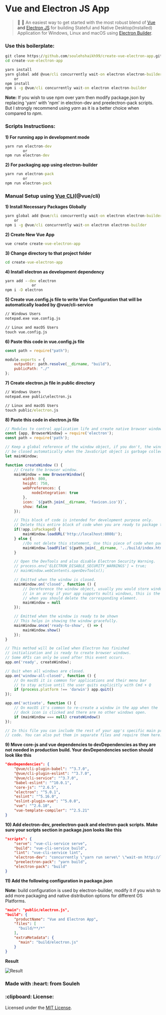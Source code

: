 # Vue and Electron JS App
> :rocket: :telescope: An easiest way to get started with the most robust blend of <a target="_blank" href="https://vuejs.org/">Vue<a/> and <a target="_blank" href="https://electronjs.org/">Electron JS</a> for building Stateful and Native Desktop(Installed) Application for Windows, Linux and macOS using <a target="_blank" href="https://github.com/electron-userland/electron-builder">Electron Builder</a>.

<h3>Use this boilerplate:</h3>

```cmd
git clone https://github.com/soulehshaikh99/create-vue-electron-app.git
cd create-vue-electron-app

yarn install
yarn global add @vue/cli concurrently wait-on electron electron-builder
    or
npm install
npm i -g @vue/cli concurrently wait-on electron electron-builder
```

**Note:** If you wish to use npm over yarn then modify package.json by replacing 'yarn' with 'npm' in electron-dev and preelectron-pack scripts.
But I strongly recommend using <em>yarn</em> as it is a better choice when compared to <em>npm</em>.

<h3>Scripts Instructions:</h3>

**1) For running app in development mode**

```cmd
yarn run electron-dev
        or
npm run electron-dev
```

**2) For packaging app using electron-builder**

```cmd
yarn run electron-pack
        or
npm run electron-pack
```

<h3>Manual Setup using <a href="https://github.com/facebook/create-react-app">Vue CLI</a>(@vue/cli)</h3>

**1) Install Necessary Packages Globally**

```cmd
yarn global add @vue/cli concurrently wait-on electron electron-builder
    or
npm i -g @vue/cli concurrently wait-on electron electron-builder
```

**2) Create New Vue App**

```cmd
vue create create-vue-electron-app
```

**3) Change directory to that project folder**

```cmd 
cd create-vue-electron-app
```

**4) Install electron as development dependency**

```cmd 
yarn add --dev electron
            or
npm i -D electron
```

**5) Create vue.config.js file to write Vue Configuration that will be automatically loaded by @vue/cli-service**

```cmd
// Windows Users
notepad.exe vue.config.js

// Linux and macOS Users 
touch vue.config.js
```

**6) Paste this code in vue.config.js file**

```javascript
const path = require("path");

module.exports = {
    outputDir: path.resolve(__dirname, "build"),
    publicPath: "./"
};
```

**7) Create electron.js file in public directory**

```cmd
// Windows Users
notepad.exe public\electron.js

// Linux and macOS Users
touch public/electron.js
```

**8) Paste this code in electron.js file**

```javascript
// Modules to control application life and create native browser window
const {app, BrowserWindow} = require('electron');
const path = require('path');

// Keep a global reference of the window object, if you don't, the window will
// be closed automatically when the JavaScript object is garbage collected.
let mainWindow;

function createWindow () {
    // Create the browser window.
    mainWindow = new BrowserWindow({
        width: 800,
        height: 750,
        webPreferences: {
            nodeIntegration: true
        },
        icon: `${path.join(__dirname, 'favicon.ico')}`,
        show: false
    });

    // This block of code is intended for development purpose only.
    // Delete this entire block of code when you are ready to package the application.
    if(!app.isPackaged) {
        mainWindow.loadURL('http://localhost:8080/');
    } else {
        //Do not delete this statement, Use this piece of code when packaging app for production environment
        mainWindow.loadFile(`${path.join(__dirname, '../build/index.html')}`);
    }

    // Open the DevTools and also disable Electron Security Warning.
    // process.env['ELECTRON_DISABLE_SECURITY_WARNINGS'] = true;
    // mainWindow.webContents.openDevTools();

    // Emitted when the window is closed.
    mainWindow.on('closed', function () {
        // Dereference the window object, usually you would store windows
        // in an array if your app supports multi windows, this is the time
        // when you should delete the corresponding element.
        mainWindow = null
    });

    // Emitted when the window is ready to be shown
    // This helps in showing the window gracefully.
    mainWindow.once('ready-to-show', () => {
        mainWindow.show()
    });
}

// This method will be called when Electron has finished
// initialization and is ready to create browser windows.
// Some APIs can only be used after this event occurs.
app.on('ready', createWindow);

// Quit when all windows are closed.
app.on('window-all-closed', function () {
    // On macOS it is common for applications and their menu bar
    // to stay active until the user quits explicitly with Cmd + Q
    if (process.platform !== 'darwin') app.quit()
});

app.on('activate', function () {
    // On macOS it's common to re-create a window in the app when the
    // dock icon is clicked and there are no other windows open.
    if (mainWindow === null) createWindow()
});

// In this file you can include the rest of your app's specific main process
// code. You can also put them in separate files and require them here.
```

**9) Move core-js and vue dependencies  to devDependencies as they are not needed in production build.
Your devDependencies section should look like this**

```json
"devDependencies": {
    "@vue/cli-plugin-babel": "^3.7.0",
    "@vue/cli-plugin-eslint": "^3.7.0",
    "@vue/cli-service": "^3.7.0",
    "babel-eslint": "^10.0.1",
    "core-js": "^2.6.5",
    "electron": "^5.0.1",
    "eslint": "^5.16.0",
    "eslint-plugin-vue": "^5.0.0",
    "vue": "^2.6.10",
    "vue-template-compiler": "^2.5.21"
}
```

**10) Add electron-dev, preelectron-pack and electron-pack scripts. Make sure your scripts section in package.json looks like this**

```json
"scripts": {
    "serve": "vue-cli-service serve",
    "build": "vue-cli-service build",
    "lint": "vue-cli-service lint",
    "electron-dev": "concurrently \"yarn run serve\" \"wait-on http://localhost:8080 && electron .\"",
    "preelectron-pack": "yarn build",
    "electron-pack": "build"
}
```

**11) Add the following configuration in package.json**

**Note:** build configuration is used by electron-builder, modify it if you wish to add more packaging and native distribution options for different OS Platforms.
```json
"main": "public/electron.js",
"build": {
    "productName": "Vue and Electron App",
    "files": [
      "build/**/*"
    ],
    "extraMetadata": {
      "main": "build/electron.js"
    }
}
```

**Result**

![Result](https://user-images.githubusercontent.com/39525716/57450259-a23d9700-727b-11e9-8f65-27fff78583e8.PNG)

<h3>Made with :heart: from Souleh</h3>

<h3>:clipboard: License: </h3>
Licensed under the <a href="https://github.com/soulehshaikh99/create-vue-electron-app/blob/master/LICENSE">MIT License</a>.
